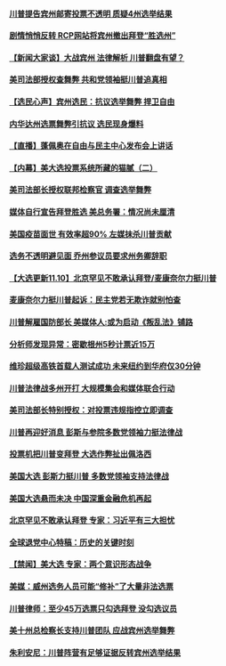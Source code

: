 #### [川普提告宾州邮寄投票不透明 质疑4州选举结果](../pages/prog203/a102983658.md) 
#### [剧情悄悄反转 RCP网站将宾州撤出拜登“胜选州”](../pages/prog203/a102983675.md) 
#### [【新闻大家谈】大战宾州 法律解析 川普翻盘有望？](../pages/prog203/a102983686.md) 
#### [美司法部授权查舞弊 共和党领袖挺川普追真相](../pages/prog203/a102983664.md) 
#### [【选民心声】宾州选民：抗议选举舞弊 捍卫自由](../pages/prog203/a102983662.md) 
#### [内华达州选票舞弊引抗议 选民现身爆料](../pages/prog203/a102983660.md) 
#### [【直播】蓬佩奥在自由与民主中心发布会上讲话](../pages/prog203/a102983654.md) 
#### [【内幕】美大选投票系统所藏的猫腻（二）](../pages/prog203/a102983564.md) 
#### [美司法部长授权联邦检察官 调查选举舞弊](../pages/prog203/a102983527.md) 
#### [媒体自行宣告拜登胜选 美总务署：情况尚未厘清](../pages/prog203/a102983525.md) 
#### [美国疫苗面世 有效率超90% 左媒抹杀川普贡献](../pages/prog203/a102983493.md) 
#### [选务不透明避见面 乔州参议员要求州务卿辞职](../pages/prog203/a102983480.md) 
#### [【大选更新11.10】北京罕见不敢承认拜登/麦康奈尔力挺川普](../pages/prog203/a102983124.md) 
#### [麦康奈尔力挺川普起诉：民主党若无欺诈就别怕查](../pages/prog203/a102983449.md) 
#### [川普解雇国防部长 美媒体人:或为启动《叛乱法》铺路](../pages/prog203/a102983389.md) 
#### [分析师发现异常：密歇根州5秒计票近15万](../pages/prog203/a102983400.md) 
#### [维珍超级高铁首载人测试成功 未来纽约到华府仅30分钟](../pages/prog203/a102983390.md) 
#### [川普法律战多州开打 大规模集会和媒体联合行动](../pages/prog203/a102983365.md) 
#### [美司法部长特别授权：对投票违规指控立即调查](../pages/prog203/a102983311.md) 
#### [川普再迎好消息 彭斯与参院多数党领袖力挺法律战](../pages/prog203/a102983288.md) 
#### [投票机把川普变拜登 大选作弊扯出佩洛西](../pages/prog203/a102983290.md) 
#### [美国大选 彭斯力挺川普 多数党领袖支持法律战](../pages/prog203/a102983267.md) 
#### [美国大选悬而未决 中国深重金融危机再起](../pages/prog203/a102983268.md) 
#### [北京罕见不敢承认拜登 专家：习近平有三大担忧](../pages/prog203/a102983266.md) 
#### [全球退党中心特稿：历史的关键时刻](../pages/prog203/a102983231.md) 
#### [【禁闻】美大选 专家：两个意识形态战争](../pages/prog203/a102983161.md) 
#### [美媒：威州选务人员可能“修补”了大量非法选票](../pages/prog203/a102982999.md) 
#### [川普律师：至少45万选票只勾选拜登 没勾选议员](../pages/prog203/a102983073.md) 
#### [美十州总检察长支持川普团队 应战宾州选举舞弊](../pages/prog203/a102983113.md) 
#### [朱利安尼：川普阵营有足够证据反转宾州选举结果](../pages/prog203/a102982989.md) 
